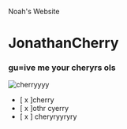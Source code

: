 Noah's Website
# JonathanCherry
### gu=ive me your cheryrs ols



![cherryyyy](https://i0.pickpik.com/photos/451/909/191/bing-cherries-ripe-red-fruit-preview.jpg)

- [ x ]cherry
- [ x ]othr cyerry
- [ x ] cheryryyryry
